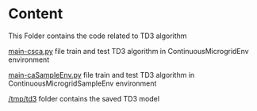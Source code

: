 # Content

This Folder contains the code related to TD3 algorithm

[main-csca.py](https://github.com/anushaihalapathirana/RL-Pymgrid-tool/blob/master/continuousActionSpace/TD3/main-csca.py) file train and test TD3 algorithm in ContinuousMicrogridEnv environment

[main-caSampleEnv.py](https://github.com/anushaihalapathirana/RL-Pymgrid-tool/blob/master/continuousActionSpace/TD3/main-caSampleEnv.py) file train and test TD3 algorithm in ContinuousMicrogridSampleEnv environment

[/tmp/td3](https://github.com/anushaihalapathirana/RL-Pymgrid-tool/tree/master/continuousActionSpace/TD3/tmp/td3) folder contains the saved TD3 model